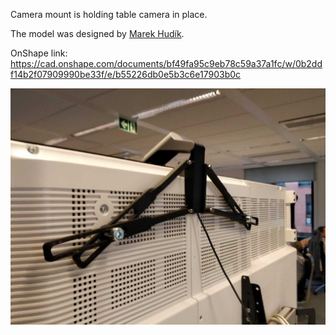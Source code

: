 Camera mount is holding table camera in place.

The model was designed by [Marek Hudík](https://github.com/MarekHudik).

OnShape link: https://cad.onshape.com/documents/bf49fa95c9eb78c59a37a1fc/w/0b2ddf14b2f07909990be33f/e/b55226db0e5b3c6e17903b0c

![](photo.png)
